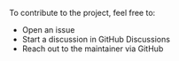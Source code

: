 To contribute to the project, feel free to:
- Open an issue
- Start a discussion in GitHub Discussions
- Reach out to the maintainer via GitHub